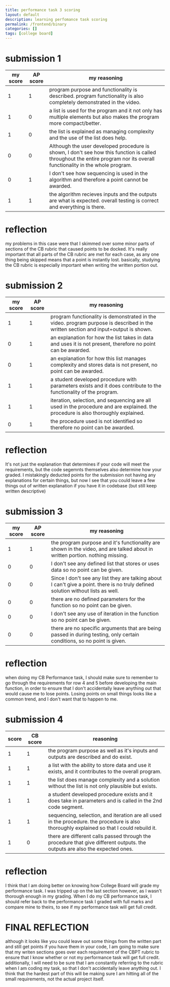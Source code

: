 ```yaml
---
title: performance task 3 scoring
layout: default
description: learning perfomance task scoring
permalink: /frontend/binary
categories: []
tags: [college board]
---
```



# submission 1

| my score | AP score | my reasoning                                                                                                                                                              |
|----------|----------|---------------------------------------------------------------------------------------------------------------------------------------------------------------------------|
| 1        | 1        | program purpose and functionality is described. program functionality is also completely demonstrated in the video.                                                       |
| 1        | 0        | a list is used for the program and it not only has multiple elements but also makes the program more compact/better.                                                      |
| 1        | 0        | the list is explained as managing complexity and the use of the list does help.                                                                                           |
| 0        | 0        | Although the user developed procedure is shown, I don't see how this function is called throughout the entire program nor its overall functionality in the whole program. |
| 0        | 1        | I don't see how sequencing is used in the algorithm and therefore a point cannot be awarded.                                                                              |
| 1        | 1        | the algorithm recieves inputs and the outputs are what is expected. overall  testing is correct and everything is there.                                                  |

# reflection

 my problems in this case were that I skimmed over some minor parts of sections of the CB rubric that caused points to be docked. It's really important that all parts of the CB rubric are met for each case, as any one thing being skipped means that a point is instantly lost. basically, studying the CB rubric is especially important when 
 writing the written portion out.

# submission 2

| my score | AP score | my reasoning                                                                                                                       |
|----------|----------|------------------------------------------------------------------------------------------------------------------------------------|
| 1        | 1        | program functionality is demonstrated in the video. program purpose is described in the written section and input+output is shown. |
| 0        | 1        | an explanation for how the list takes in data and uses it is not present, therefore no point can be awarded.                       |
| 0        | 1        | an explanation for how this list manages complexity and stores data is not present, no point can be awarded.                       |
| 1        | 1        | a student developed procedure with parameters exists and it does contribute to the functionality of the program.                   |
| 1        | 1        | iteration, selection, and sequencing are all used in the procedure and are explained. the procedure is also thoroughly explained.  |
| 0        | 1        | the procedure used is not identified so therefore no point can be awarded.                                                         |

# reflection

It's not just the explanation that determines if your code will meet the requirements, but the code segemnts themselves also determine how your graded. I mistakingly deducted points for the submission not having any explanations for certain things, but now I see that you could leave a few things out of written explanation if you have it in codebase (but still keep written descriptive)

# submission 3


| my score | AP score | my reasoning                                                                                                                      |
|----------|----------|-----------------------------------------------------------------------------------------------------------------------------------|
| 1        | 1        | the program purpose and it's functionality are shown in the video,  and are talked about in written portion. nothing missing.     |
| 0        | 0        | I don't see any defined list that stores or uses data so no point can be given.                                                   |
| 0        | 0        | Since I don't see any list they are talking about I can't give a point. there is no truly defined solution without lists as well. |
| 0        | 0        | there are no defined parameters for the function so no point can be given.                                                        |
| 0        | 0        | I don't see any use of iteration in the function so no point can be  given.                                                       |
| 0        | 0        | there are no specific arguments that are being passed in during testing, only certain conditions, so no point is given.           |

# reflection 
when doing my CB Performance task, I should make sure to remember to go through the requirements for row 4 and 5 before developing the main function, in order to ensure that I don't accidentally leave anything out that would cause me to lose points. Losing points on small things looks like a common trend, and I don't want that to happen to me.

# submission 4

| score | CB score | reasoning                                                                                                                                   |
|-------|----------|---------------------------------------------------------------------------------------------------------------------------------------------|
| 1     | 1        | the program purpose as well as it's inputs and outputs are described and do exist.                                                          |
| 1     | 1        | a list with the ability to store data and use it exists, and it contributes to the overall program.                                         |
| 1     | 1        | the list does manage complexity and a solution without the list is not only plausible but exists.                                           |
| 1     | 1        | a student developed procedure exists and it does take in parameters and is called in the 2nd code segment.                                  |
| 1     | 1        | sequencing, selection, and iteration are all used in the  procedure. the procedure is also thoroughly explained so that I could rebuild it. |
| 1     | 0        | there are different calls passed through the procedure that give different outputs. the outputs are also the expected ones.                 |

# reflection

I think that I am doing better on knowing how College Board will grade my performance task. I was tripped up on the last section however, as I wasn't thorough enough in my grading. When I do my CB performance task, I should refer back to the performance task I graded with full marks and compare mine to theirs, to see if my performance task will get full credit.

# FINAL REFLECTION
although it looks like you could leave out some things from the written part and still get points if you have them in your code, I am going to make sure that my writen sections goes over each requirement of the CBPT rubric to ensure that I know whether or not my performance task will get full credit. additionally, I will need to be sure that I am constantly referring to the rubric when I am coding my task, so that I don't accidentally leave anything out. I think that the hardest part of this will be making sure I am hitting all of the small requirements, not the actual project itself.